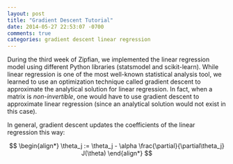 ```yaml
---
layout: post
title: "Gradient Descent Tutorial"
date: 2014-05-27 22:53:07 -0700
comments: true
categories: gradient descent linear regression
---
```


During the third week of Zipfian, we implemented the linear regression model using different Python libraries (statsmodel and scikit-learn). While linear regression is one of the most well-known statistical analysis tool, we learned to use an optimization technique called gradient descent to approximate the analytical solution for linear regression. In fact, when a matrix is *non-invertible*, one would have to use gradient descent to approximate linear regression (since an analytical solution would not exist in this case).

In general, gradient descent updates the coefficients of the linear regression this way:

$$
\begin{align*}
  \theta_j := \theta_j - \alpha \frac{\partial}{\partial\theta_j} J(\theta)
\end{align*}
$$


<!-- more -->

